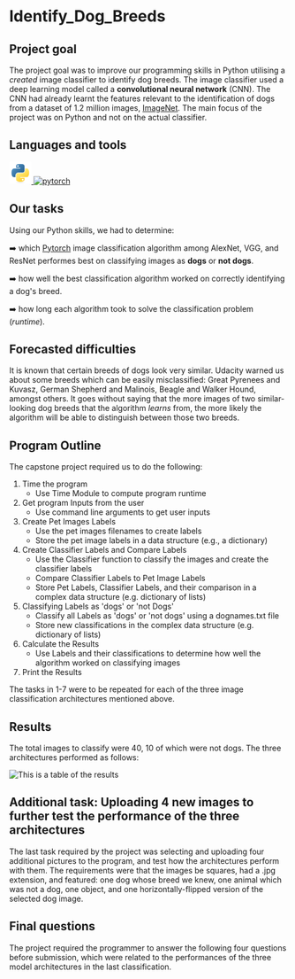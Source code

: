 # Identify_Dog_Breeds

## Project goal
The project goal was to improve our programming skills in Python utilising a *created* image classifier to identify dog breeds. The image classifier used a deep learning model called a **convolutional neural network** (CNN). The CNN had already learnt the features relevant to the identification of dogs from a dataset of 1.2 million images, [ImageNet](https://image-net.org/). The main focus of the project was on Python and not on the actual classifier.

## Languages and tools

<p align="left"> <a href="https://www.python.org" target="_blank" rel="noreferrer"> <img src="https://raw.githubusercontent.com/devicons/devicon/master/icons/python/python-original.svg" alt="python" width="40" height="40"/> </a> <a href="https://pytorch.org/" target="_blank" rel="noreferrer"> <img src="https://www.vectorlogo.zone/logos/pytorch/pytorch-icon.svg" alt="pytorch" width="40" height="40"/> </a> </p>

## Our tasks
Using our Python skills, we had to determine:

➡️ which [Pytorch](https://pytorch.org/) image classification algorithm among AlexNet, VGG, and ResNet performes best on classifying images as **dogs** or **not dogs**.

➡️ how well the best classification algorithm worked on correctly identifying a dog's breed.

➡️ how long each algorithm took to solve the classification problem (*runtime*).

## Forecasted difficulties

It is known that certain breeds of dogs look very similar. Udacity warned us about some breeds which can be easily misclassified: Great Pyrenees and Kuvasz, German Shepherd and Malinois, Beagle and Walker Hound, amongst others. It goes without saying that the more images of two similar-looking dog breeds that the algorithm *learns* from, the more likely the algorithm will be able to distinguish between those two breeds.

## Program Outline

The capstone project required us to do the following:

1. Time the program
   - Use Time Module to compute program runtime
2. Get program Inputs from the user
   - Use command line arguments to get user inputs
3. Create Pet Images Labels
   - Use the pet images filenames to create labels
   - Store the pet image labels in a data structure (e.g., a dictionary)
4. Create Classifier Labels and Compare Labels
   - Use the Classifier function to classify the images and create the classifier labels
   - Compare Classifier Labels to Pet Image Labels
   - Store Pet Labels, Classifier Labels, and their comparison in a complex data structure (e.g. dictionary of lists)
5. Classifying Labels as 'dogs' or 'not Dogs'
   - Classify all Labels as 'dogs' or 'not dogs' using a dognames.txt file
   - Store new classifications in the complex data structure (e.g. dictionary of lists)
6. Calculate the Results
   - Use Labels and their classifications to determine how well the algorithm worked on classifying images
7. Print the Results

The tasks in 1-7 were to be repeated for each of the three image classification architectures mentioned above.

## Results

The total images to classify were 40, 10 of which were not dogs. The three architectures performed as follows:

![This is a table of the results](images/results.png)

## Additional task: Uploading 4 new images to further test the performance of the three architectures

The last task required by the project was selecting and uploading four additional pictures to the program, and test how the architectures perform with them. The requirements were that the images be squares, had a .jpg extension, and featured: one dog whose breed we knew, one animal which was not a dog, one object, and one horizontally-flipped version of the selected dog image.

## Final questions

The project required the programmer to answer the following four questions before submission, which were related to the performances of the three model architectures in the last classification.


